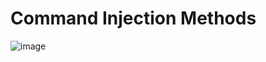 # Command Injection Methods

![image](https://github.com/offensivecyber03/htbacademy/assets/71892943/ccfe7d9d-e002-40d8-a1d4-885f8acf609b)
